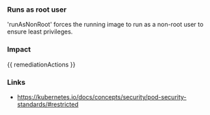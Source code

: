
### Runs as root user
'runAsNonRoot' forces the running image to run as a non-root user to ensure least privileges.

### Impact
<!-- Add Impact here -->

<!-- DO NOT CHANGE -->
{{ remediationActions }}

### Links
- https://kubernetes.io/docs/concepts/security/pod-security-standards/#restricted

